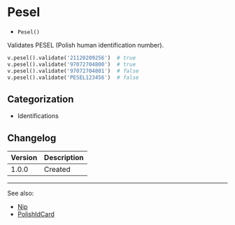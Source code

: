 # Pesel

- `Pesel()`

Validates PESEL (Polish human identification number).

```python
v.pesel().validate('21120209256')  # true
v.pesel().validate('97072704800')  # true
v.pesel().validate('97072704801')  # false
v.pesel().validate('PESEL123456')  # false
```

## Categorization

- Identifications

## Changelog

Version | Description
--------|-------------
  1.0.0 | Created

***
See also:

- [Nip](Nip.md)
- [PolishIdCard](PolishIdCard.md)